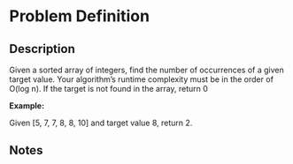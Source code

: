 # Problem Definition

## Description

Given a sorted array of integers, find the number of occurrences of a given target value. Your algorithm’s runtime complexity must be in the order of O(log n). If the target is not found in the array, return 0

**Example:**

Given [5, 7, 7, 8, 8, 10] and target value 8, return 2.

## Notes